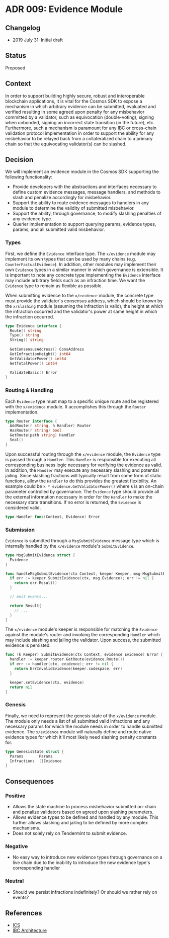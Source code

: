 # ADR 009: Evidence Module

## Changelog

- 2019 July 31: Initial draft

## Status

Proposed

## Context

In order to support building highly secure, robust and interoperable blockchain
applications, it is vital for the Cosmos SDK to expose a mechanism in which arbitrary
evidence can be submitted, evaluated and verified resulting in some agreed upon
penalty for any misbehavior committed by a validator, such as equivocation (double-voting),
signing when unbonded, signing an incorrect state transition (in the future), etc.
Furthermore, such a mechanism is paramount for any
[IBC](https://github.com/cosmos/ics/blob/master/ibc/1_IBC_ARCHITECTURE.md) or
cross-chain validation protocol implementation in order to support the ability
for any misbehavior to be relayed back from a collateralized chain to a primary
chain so that the equivocating validator(s) can be slashed.

## Decision

We will implement an evidence module in the Cosmos SDK supporting the following
functionality:

- Provide developers with the abstractions and interfaces necessary to define
custom evidence messages, message handlers, and methods to slash and penalize
accordingly for misbehavior.
- Support the ability to route evidence messages to handlers in any module to
determine the validity of submitted misbehavior.
- Support the ability, through governance, to modify slashing penalties of any
evidence type.
- Querier implementation to support querying params, evidence types, params, and
all submitted valid misbehavior.

### Types

First, we define the `Evidence` interface type. The `x/evidence` module may implement
its own types that can be used by many chains (e.g. `CounterFactualEvidence`).
In addition, other modules may implement their own `Evidence` types in a similar
manner in which governance is extensible. It is important to note any concrete
type implementing the `Evidence` interface may include arbitrary fields such as
an infraction time. We want the `Evidence` type to remain as flexible as possible.

When submitting evidence to the `x/evidence` module, the concrete type must provide
the validator's consensus address, which should be known by the `x/slashing`
module (assuming the infraction is valid), the height at which the infraction
occurred and the validator's power at same height in which the infraction occurred.

```go
type Evidence interface {
  Route() string
  Type() string
  String() string
  
  GetConsensusAddress() ConsAddress
  GetInfractionHeight() int64
  GetValidatorPower() int64
  GetTotalPower() int64
  
  ValidateBasic() Error
}
```

### Routing & Handling

Each `Evidence` type must map to a specific unique route and be registered with
the `x/evidence` module. It accomplishes this through the `Router` implementation.

```go
type Router interface {
  AddRoute(r string, h Handler) Router
  HasRoute(r string) bool
  GetRoute(path string) Handler
  Seal()
}
```

Upon successful routing through the `x/evidence` module, the `Evidence` type
is passed through a `Handler`. This `Handler` is responsible for executing all
corresponding business logic necessary for verifying the evidence as valid. In
addition, the `Handler` may execute any necessary slashing and potential jailing.
Since slashing fractions will typically result from some form of static functions,
allow the `Handler` to do this provides the greatest flexibility. An example could
be `k * evidence.GetValidatorPower()` where `k` is an on-chain parameter controlled
by governance. The `Evidence` type should provide all the external information
necessary in order for the `Handler` to make the necessary state transitions.
If no error is returned, the `Evidence` is considered valid.

```go
type Handler func(Context, Evidence) Error
```

### Submission

`Evidence` is submitted through a `MsgSubmitEvidence` message type which is internally
handled by the `x/evidence` module's `SubmitEvidence`.

```go
type MsgSubmitEvidence struct {
  Evidence
}

func handleMsgSubmitEvidence(ctx Context, keeper Keeper, msg MsgSubmitEvidence) Result {
  if err := keeper.SubmitEvidence(ctx, msg.Evidence); err != nil {
    return err.Result()
  }

  // emit events...

  return Result{
    // ...
  }
}
```

The `x/evidence` module's keeper is responsible for matching the `Evidence` against
the module's router and invoking the corresponding `Handler` which may include
slashing and jailing the validator. Upon success, the submitted evidence is persisted.

```go
func (k Keeper) SubmitEvidence(ctx Context, evidence Evidence) Error {
  handler := keeper.router.GetRoute(evidence.Route())
  if err := handler(ctx, evidence); err != nil {
    return ErrInvalidEvidence(keeper.codespace, err)
  }

  keeper.setEvidence(ctx, evidence)
  return nil
}
```

### Genesis

Finally, we need to represent the genesis state of the `x/evidence` module. The
module only needs a list of all submitted valid infractions and any necessary params
for which the module needs in order to handle submitted evidence. The `x/evidence`
module will naturally define and route native evidence types for which it'll most
likely need slashing penalty constants for.

```go
type GenesisState struct {
  Params       Params
  Infractions  []Evidence
}
```

## Consequences

### Positive

- Allows the state machine to process misbehavior submitted on-chain and penalize
validators based on agreed upon slashing parameters.
- Allows evidence types to be defined and handled by any module. This further allows
slashing and jailing to be defined by more complex mechanisms.
- Does not solely rely on Tendermint to submit evidence.

### Negative

- No easy way to introduce new evidence types through governance on a live chain
due to the inability to introduce the new evidence type's corresponding handler

### Neutral

- Should we persist infractions indefinitely? Or should we rather rely on events?

## References

- [ICS](https://github.com/cosmos/ics)
- [IBC Architecture](https://github.com/cosmos/ics/blob/master/ibc/1_IBC_ARCHITECTURE.md)
